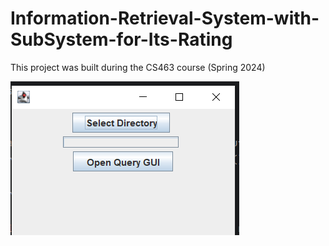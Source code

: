# Information-Retrieval-System-with-SubSystem-for-Its-Rating
This project was built during the CS463 course (Spring 2024)


![Test Image 1](screenshots/1st_screen.png)
